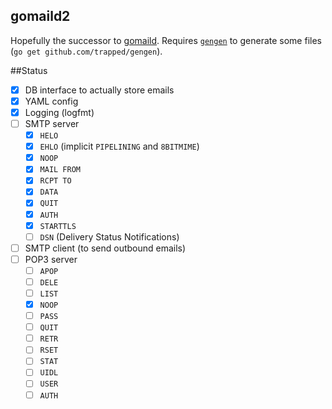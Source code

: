 gomaild2
--------
Hopefully the successor to [gomaild](https://github.com/trapped/gomaild).
Requires [`gengen`](https://github.com/trapped/gengen) to generate some files (`go get github.com/trapped/gengen`).

##Status

- [x] DB interface to actually store emails
- [x] YAML config
- [x] Logging (logfmt)
- [ ] SMTP server
  - [x] `HELO`
  - [x] `EHLO` (implicit `PIPELINING` and `8BITMIME`)
  - [x] `NOOP`
  - [x] `MAIL FROM`
  - [x] `RCPT TO`
  - [x] `DATA`
  - [x] `QUIT`
  - [x] `AUTH`
  - [x] `STARTTLS`
  - [ ] `DSN` (Delivery Status Notifications)
- [ ] SMTP client (to send outbound emails)
- [ ] POP3 server
  - [ ] `APOP`
  - [ ] `DELE`
  - [ ] `LIST`
  - [x] `NOOP`
  - [ ] `PASS`
  - [ ] `QUIT`
  - [ ] `RETR`
  - [ ] `RSET`
  - [ ] `STAT`
  - [ ] `UIDL`
  - [ ] `USER`
  - [ ] `AUTH`
